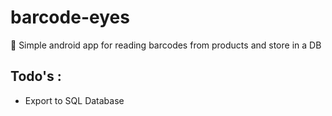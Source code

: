 # barcode-eyes
:eyes: Simple android app for reading barcodes from products and store in a DB

## Todo's :
- Export to SQL Database

